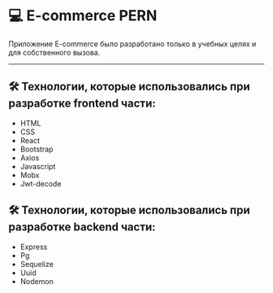 


# 💻 E-commerce PERN



Приложение E-commerce былo разработано  только в учебных целях и для собственного вызова.





---

## 🛠 Технологии, которые использовались при разработке frontend части:


- HTML
- CSS 
- React
- Bootstrap
- Axios
- Javascript
- Mobx
- Jwt-decode


## 🛠 Технологии, которые использовались при разработке backend части:


- Express
- Pg
- Sequelize
- Uuid
- Nodemon

